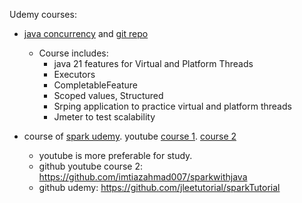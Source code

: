 Udemy courses:
- [java concurrency](https://www.udemy.com/course/java-virtual-thread) and [git repo](https://github.com/vinsguru/java-virtual-thread-course.git)

  - Course includes:
    - java 21 features for Virtual and Platform Threads
    - Executors
    - CompletableFeature
    - Scoped values, Structured
    - Srping application to practice virtual and platform threads
    - Jmeter to test scalability
- course of [spark udemy](https://www.udemy.com/course/apache-spark-course-with-java). youtube [course 1](https://youtu.be/vqEF9F7pH40?si=oAPZ1VOmIdiS99GG). [course 2](https://youtube.com/playlist?list=PL8rcHwQO3nbI-jj0D7jbFohJQwBOFyiB_&si=v4IbQaT8mYoxT-sd)
  - youtube is more preferable for study.
  - github youtube course 2: https://github.com/imtiazahmad007/sparkwithjava
  - github udemy: https://github.com/jleetutorial/sparkTutorial
